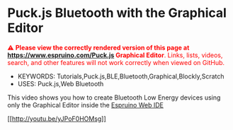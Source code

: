 <!--- Copyright (c) 2016 Gordon Williams, Pur3 Ltd. See the file LICENSE for copying permission. -->
Puck.js Bluetooth with the Graphical Editor
============================================

<span style="color:red">:warning: **Please view the correctly rendered version of this page at https://www.espruino.com/Puck.js Graphical Editor**. Links, lists, videos, search, and other features will not work correctly when viewed on GitHub.</span>

* KEYWORDS: Tutorials,Puck.js,BLE,Bluetooth,Graphical,Blockly,Scratch
* USES: Puck.js,Web Bluetooth

This video shows you how to create Bluetooth Low Energy devices using
only the Graphical Editor inside the [Espruino Web IDE](/Web+IDE)

[[http://youtu.be/yJPoF0HOMsg]]

